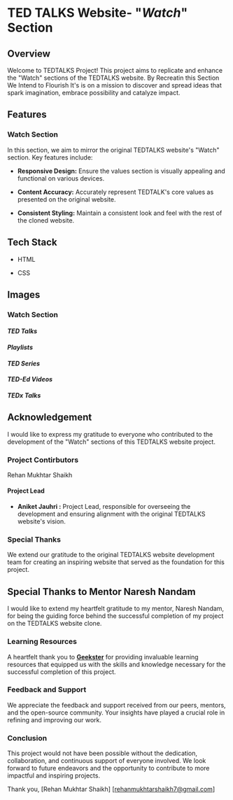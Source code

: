 
# TED TALKS Website- "*Watch*" Section




## Overview
Welcome to TEDTALKS Project! This project aims to replicate and enhance the "Watch" sections of the TEDTALKS website. By Recreatin this Section We Intend to Flourish It's is on a mission to discover and spread ideas that spark imagination, embrace possibility and catalyze impact.
## Features
### Watch Section

In this section, we aim to mirror the original TEDTALKS website's "Watch" section. Key features include:
- **Responsive Design:** Ensure the values section is visually appealing and functional on various devices.

- **Content Accuracy:** Accurately represent TEDTALK's core values as presented on the original website.

- **Consistent Styling:** Maintain a consistent look and feel with the rest of the cloned website.
## Tech Stack

- HTML

- CSS

## Images
### Watch Section

#### *TED Talks*




#### *Playlists*




#### *TED Series*




#### *TED-Ed Videos*



#### *TEDx Talks*
## Acknowledgement

I would like to express my gratitude to everyone who contributed to the development of the "Watch" sections of this TEDTALKS website project. 

### Project Contirbutors

Rehan Mukhtar Shaikh

#### Project Lead

- **Aniket Jauhri :** Project Lead, responsible for overseeing the development and ensuring alignment with the original TEDTALKS website's vision.

### Special Thanks

We extend our gratitude to the original TEDTALKS website development team for creating an inspiring website that served as the foundation for this project.

## Special Thanks to Mentor Naresh Nandam

I would like to extend my heartfelt gratitude to my mentor, Naresh Nandam, for being the guiding force behind the successful completion of my project on the TEDTALKS website clone.

### Learning Resources
A heartfelt thank you to **[Geekster](https://www.geekster.in/)** for providing invaluable learning resources that equipped us with the skills and knowledge necessary for the successful completion of this project.

### Feedback and Support

We appreciate the feedback and support received from our peers, mentors, and the open-source community. Your insights have played a crucial role in refining and improving our work.

### Conclusion

This project would not have been possible without the dedication, collaboration, and continuous support of everyone involved. We look forward to future endeavors and the opportunity to contribute to more impactful and inspiring projects.

Thank you, [Rehan Mukhtar Shaikh] [rehanmukhtarshaikh7@gmail.com]